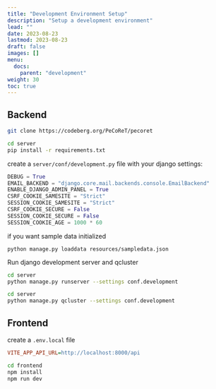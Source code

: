```yaml
---
title: "Development Environment Setup"
description: "Setup a development environment"
lead: ""
date: 2023-08-23
lastmod: 2023-08-23
draft: false
images: []
menu:
  docs:
    parent: "development"
weight: 30
toc: true
---
```


## Backend
```bash
git clone https://codeberg.org/PeCoReT/pecoret

cd server
pip install -r requirements.txt
```

create a `server/conf/development.py` file with your django settings:
```python
DEBUG = True
EMAIL_BACKEND = "django.core.mail.backends.console.EmailBackend"
ENABLE_DJANGO_ADMIN_PANEL = True
CSRF_COOKIE_SAMESITE = "Strict"
SESSION_COOKIE_SAMESITE = "Strict"
CSRF_COOKIE_SECURE = False
SESSION_COOKIE_SECURE = False
SESSION_COOKIE_AGE = 1000 * 60
```



if you want sample data initialized
```
python manage.py loaddata resources/sampledata.json
```

Run django development server and qcluster
```bash
cd server
python manage.py runserver --settings conf.development
```

```bash
cd server
python manage.py qcluster --settings conf.development
```

## Frontend
create a `.env.local` file
```ini
VITE_APP_API_URL=http://localhost:8000/api
```

```bash
cd frontend
npm install
npm run dev
```
